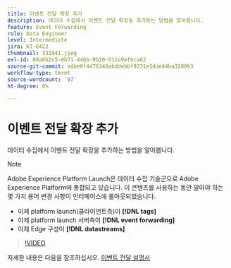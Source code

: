 ```yaml
---
title: 이벤트 전달 확장 추가
description: 데이터 수집에서 이벤트 전달 확장을 추가하는 방법을 알아봅니다.
feature: Event Forwarding
role: Data Engineer
level: Intermediate
jira: KT-6422
thumbnail: 331941.jpeg
exl-id: 00a0b2c5-8b71-446b-9b20-612a9efbca62
source-git-commit: adbe8f4476340abddebbf9231e3dde44ba328063
workflow-type: tm+mt
source-wordcount: '97'
ht-degree: 0%

---
```


# 이벤트 전달 확장 추가

데이터 수집에서 이벤트 전달 확장을 추가하는 방법을 알아봅니다.

>[!NOTE]
>
>Adobe Experience Platform Launch은 데이터 수집 기술군으로 Adobe Experience Platform에 통합되고 있습니다. 이 콘텐츠를 사용하는 동안 알아야 하는 몇 가지 용어 변경 사항이 인터페이스에 롤아웃되었습니다.
>
> * 이제 platform launch(클라이언트측)이 **[!DNL tags]**
> * 이제 platform launch 서버측이 **[!DNL event forwarding]**
> * 이제 Edge 구성이 **[!DNL datastreams]**

>[!VIDEO](https://video.tv.adobe.com/v/331941?quality=12&learn=on)

자세한 내용은 다음을 참조하십시오. [이벤트 전달 설명서](https://experienceleague.adobe.com/docs/experience-platform/tags/event-forwarding/overview.html)
